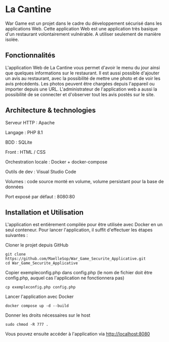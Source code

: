 # La Cantine
War Game est un projet dans le cadre du développement sécurisé dans les applications Web.
Cette application Web est une application très basique d'un restaurant volontairement vulnérable.
A  utiliser seulement de manière isolée.

## Fonctionnalités 
L'application Web de La Cantine vous permet d'avoir le menu du jour ainsi que quelques informations sur le restaurant. Il est aussi possible d'ajouter un avis au restaurant, avec la possibilité de mettre une photo et de voir les avis précédents. Les photos peuvent être chargées depuis l'appareil ou importer depuis une URL. L'administrateur de l'application web a aussi la possibilité de se connecter et d'observer tout les avis postés sur le site.

## Architecture & technologies

Serveur HTTP : Apache

Langage : PHP 8.1

BDD : SQLite

Front : HTML / CSS

Orchestration locale : Docker + docker-compose

Outils de dev : Visual Studio Code

Volumes : code source monté en volume, volume persistant pour la base de données

Port exposé par défaut : 8080:80

## Installation et Utilisation
L'application est entièrement compilée pour être utilisée avec Docker en un seul conteneur. Pour lancer l'application, il suffit d'effectuer les étapes suivantes :

Cloner le projet depuis GitHub

```
git clone https://github.com/MaelleSop/War_Game_Securite_Applicative.git
cd War_Game_Securite_Applicative
```

Copier exempleconfig.php dans config.php (le nom de fichier doit être config.php, auquel cas l'application ne fonctionnera pas)

```
cp exempleconfig.php config.php
```

Lancer l'application avec Docker

```
docker compose up -d --build
```

Donner les droits nécessaires sur le host

```
sudo chmod -R 777 .
```

Vous pouvez ensuite accéder à l'application via [http://localhost:8080](http://localhost:8080)






